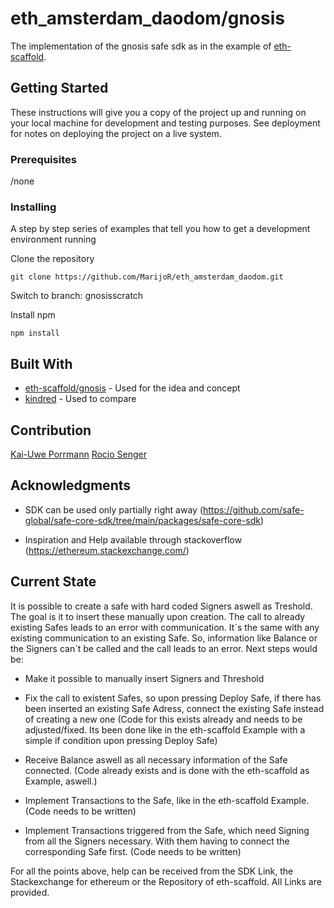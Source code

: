 # eth_amsterdam_daodom/gnosis

The implementation of the gnosis safe sdk as in the example of [eth-scaffold](https://github.com/scaffold-eth/scaffold-eth/tree/gnosis-starter-kit).

## Getting Started

These instructions will give you a copy of the project up and running on
your local machine for development and testing purposes. See deployment
for notes on deploying the project on a live system.

### Prerequisites

/none

### Installing

A step by step series of examples that tell you how to get a development
environment running

Clone the repository

    git clone https://github.com/MarijoR/eth_amsterdam_daodom.git

Switch to branch: gnosisscratch

Install npm

    npm install

## Built With

  - [eth-scaffold/gnosis](https://github.com/scaffold-eth/scaffold-eth/tree/gnosis-starter-kit) - Used
    for the idea and concept
  - [kindred](https://github.com/seeinplays/kindred) - Used to compare

## Contribution

[Kai-Uwe Porrmann](https://github.com/KaiPorrmann)
[Rocio Senger](https://github.com/RocioSe)

## Acknowledgments

  - SDK can be used only partially right away 
  (https://github.com/safe-global/safe-core-sdk/tree/main/packages/safe-core-sdk)
  
  - Inspiration and Help available through stackoverflow 
  (https://ethereum.stackexchange.com/)

## Current State

It is possible to create a safe with hard coded Signers aswell as Treshold. The goal is it to insert these manually upon creation. The call to already existing Safes leads to an error with communication. It´s the same with any existing communication to an existing Safe. So, information like Balance or the Signers can´t be called and the call leads to an error. 
Next steps would be:
- Make it possible to manually insert Signers and Threshold

- Fix the call to existent Safes, so upon pressing Deploy Safe, if there has been inserted an existing Safe Adress, connect the existing Safe instead of creating a new one (Code for this exists already and needs to be adjusted/fixed. Its been done like in the eth-scaffold Example with a simple if condition upon pressing Deploy Safe)

- Receive Balance aswell as all necessary information of the Safe connected. (Code already exists and is done with the eth-scaffold as Example, aswell.)

- Implement Transactions to the Safe, like in the eth-scaffold Example. (Code needs to be written)

- Implement Transactions triggered from the Safe, which need Signing from all the Signers necessary. With them having to connect the corresponding Safe first. 
(Code needs to be written)

For all the points above, help can be received from the SDK Link, the Stackexchange for ethereum or the Repository of eth-scaffold. All Links are provided.
